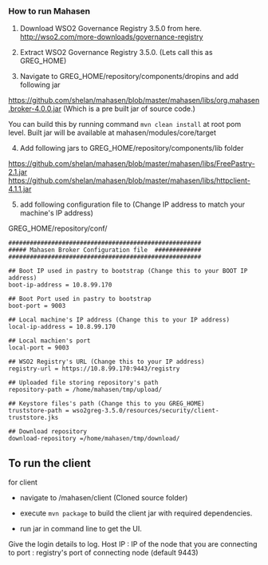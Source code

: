 ### How to run Mahasen ###

1) Download WSO2 Governance Registry 3.5.0 from here.
http://wso2.com/more-downloads/governance-registry

2) Extract WSO2 Governance Registry 3.5.0. (Lets call this as GREG_HOME)

3) Navigate to GREG_HOME/repository/components/dropins and add following jar

https://github.com/shelan/mahasen/blob/master/mahasen/libs/org.mahasen.broker-4.0.0.jar (Which is a pre built jar of source code.)

You can build this by running command ``mvn clean install`` at root pom level. Built jar will be available at mahasen/modules/core/target


4) Add following jars to GREG_HOME/repository/components/lib folder

https://github.com/shelan/mahasen/blob/master/mahasen/libs/FreePastry-2.1.jar
https://github.com/shelan/mahasen/blob/master/mahasen/libs/httpclient-4.1.1.jar

5) add following configuration file to  (Change IP address to match your machine's IP address)

GREG_HOME/repository/conf/

```
######################################################
##### Mahasen Broker Configuration file  #############
######################################################
 
## Boot IP used in pastry to bootstrap (Change this to your BOOT IP address)
boot-ip-address = 10.8.99.170
 
## Boot Port used in pastry to bootstrap
boot-port = 9003
 
## Local machine's IP address (Change this to your IP address)
local-ip-address = 10.8.99.170
 
## Local machien's port
local-port = 9003
 
## WSO2 Registry's URL (Change this to your IP address)
registry-url = https://10.8.99.170:9443/registry
 
## Uploaded file storing repository's path
repository-path = /home/mahasen/tmp/upload/
 
## Keystore files's path (Change this to you GREG_HOME)
truststore-path = wso2greg-3.5.0/resources/security/client-truststore.jks
 
## Download repository
download-repository =/home/mahasen/tmp/download/

```

## To run the client

for client
* navigate to /mahasen/client (Cloned source folder)

* execute ```mvn package``` to build the client jar with required dependencies.

* run jar in command line to get the UI.

Give the login details to log.
Host IP : IP of the node that you are connecting to
port : registry's port of connecting node (default 9443)


